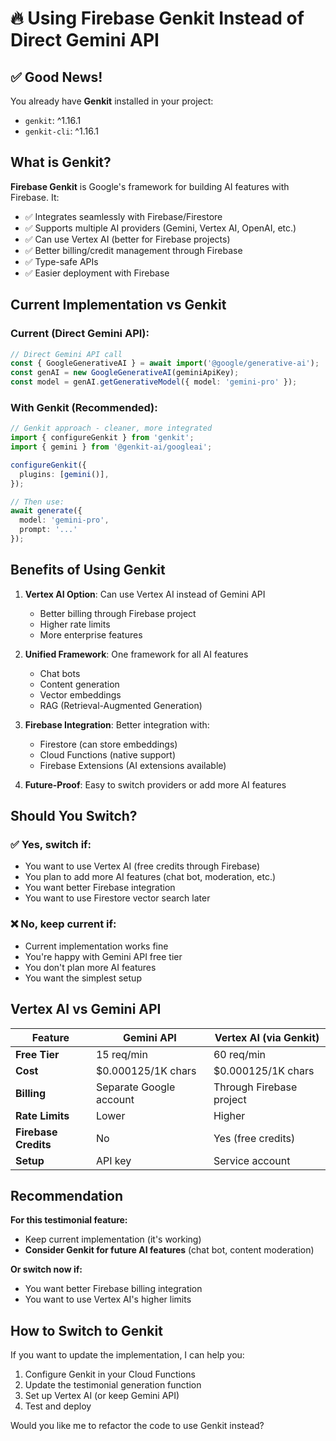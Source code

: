 # 🔥 Using Firebase Genkit Instead of Direct Gemini API

## ✅ Good News!

You already have **Genkit** installed in your project:
- `genkit`: ^1.16.1
- `genkit-cli`: ^1.16.1

## What is Genkit?

**Firebase Genkit** is Google's framework for building AI features with Firebase. It:
- ✅ Integrates seamlessly with Firebase/Firestore
- ✅ Supports multiple AI providers (Gemini, Vertex AI, OpenAI, etc.)
- ✅ Can use Vertex AI (better for Firebase projects)
- ✅ Better billing/credit management through Firebase
- ✅ Type-safe APIs
- ✅ Easier deployment with Firebase

## Current Implementation vs Genkit

### Current (Direct Gemini API):
```typescript
// Direct Gemini API call
const { GoogleGenerativeAI } = await import('@google/generative-ai');
const genAI = new GoogleGenerativeAI(geminiApiKey);
const model = genAI.getGenerativeModel({ model: 'gemini-pro' });
```

### With Genkit (Recommended):
```typescript
// Genkit approach - cleaner, more integrated
import { configureGenkit } from 'genkit';
import { gemini } from '@genkit-ai/googleai';

configureGenkit({
  plugins: [gemini()],
});

// Then use:
await generate({
  model: 'gemini-pro',
  prompt: '...'
});
```

## Benefits of Using Genkit

1. **Vertex AI Option**: Can use Vertex AI instead of Gemini API
   - Better billing through Firebase project
   - Higher rate limits
   - More enterprise features

2. **Unified Framework**: One framework for all AI features
   - Chat bots
   - Content generation
   - Vector embeddings
   - RAG (Retrieval-Augmented Generation)

3. **Firebase Integration**: Better integration with:
   - Firestore (can store embeddings)
   - Cloud Functions (native support)
   - Firebase Extensions (AI extensions available)

4. **Future-Proof**: Easy to switch providers or add more AI features

## Should You Switch?

### ✅ **Yes, switch if:**
- You want to use Vertex AI (free credits through Firebase)
- You plan to add more AI features (chat bot, moderation, etc.)
- You want better Firebase integration
- You want to use Firestore vector search later

### ❌ **No, keep current if:**
- Current implementation works fine
- You're happy with Gemini API free tier
- You don't plan more AI features
- You want the simplest setup

## Vertex AI vs Gemini API

| Feature | Gemini API | Vertex AI (via Genkit) |
|---------|------------|------------------------|
| **Free Tier** | 15 req/min | 60 req/min |
| **Cost** | $0.000125/1K chars | $0.000125/1K chars |
| **Billing** | Separate Google account | Through Firebase project |
| **Rate Limits** | Lower | Higher |
| **Firebase Credits** | No | Yes (free credits) |
| **Setup** | API key | Service account |

## Recommendation

**For this testimonial feature:**
- Keep current implementation (it's working)
- **Consider Genkit for future AI features** (chat bot, content moderation)

**Or switch now if:**
- You want better Firebase billing integration
- You want to use Vertex AI's higher limits

## How to Switch to Genkit

If you want to update the implementation, I can help you:
1. Configure Genkit in your Cloud Functions
2. Update the testimonial generation function
3. Set up Vertex AI (or keep Gemini API)
4. Test and deploy

Would you like me to refactor the code to use Genkit instead?

